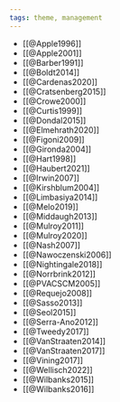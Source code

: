 ```yaml
---
tags: theme, management
---
```


- [[@Apple1996]]
- [[@Apple2001]]
- [[@Barber1991]]
- [[@Boldt2014]]
- [[@Cardenas2020]]
- [[@Cratsenberg2015]]
- [[@Crowe2000]]
- [[@Curtis1999]]
- [[@Dondal2015]]
- [[@Elmehrath2020]]
- [[@Figoni2009]]
- [[@Gironda2004]]
- [[@Hart1998]]
- [[@Haubert2021]]
- [[@Irwin2007]]
- [[@Kirshblum2004]]
- [[@Limbasiya2014]]
- [[@Melo2019]]
- [[@Middaugh2013]]
- [[@Mulroy2011]]
- [[@Mulroy2020]]
- [[@Nash2007]]
- [[@Nawoczenski2006]]
- [[@Nightingale2018]]
- [[@Norrbrink2012]]
- [[@PVACSCM2005]]
- [[@Requejo2008]]
- [[@Sasso2013]]
- [[@Seol2015]]
- [[@Serra-Ano2012]]
- [[@Tweedy2017]]
- [[@VanStraaten2014]]
- [[@VanStraaten2017]]
- [[@Vining2017]]
- [[@Wellisch2022]]
- [[@Wilbanks2015]]
- [[@Wilbanks2016]]